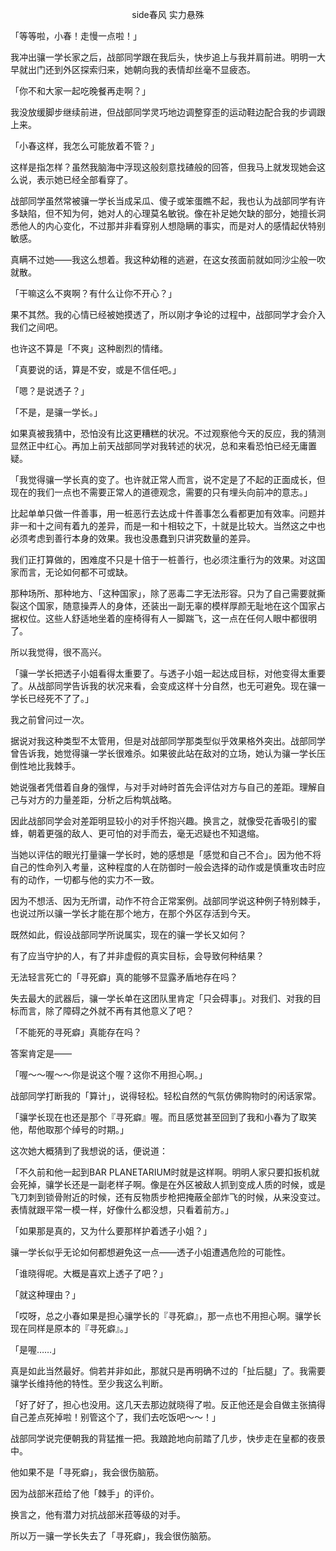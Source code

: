 <p align="center">side春风 实力悬殊</p>

「等等啦，小春！走慢一点啦！」

我冲出骧一学长家之后，战部同学跟在我后头，快步追上与我并肩前进。明明一大早就出门还到外区探索归来，她朝向我的表情却丝毫不显疲态。

「你不和大家一起吃晚餐再走啊？」

我没放缓脚步继续前进，但战部同学灵巧地边调整穿歪的运动鞋边配合我的步调跟上来。

「小春这样，我怎么可能放着不管？」

这样是指怎样？虽然我脑海中浮现这般刻意找碴般的回答，但我马上就发现她会这么说，表示她已经全部看穿了。

战部同学虽然常被骧一学长当成呆瓜、傻子或笨蛋瞧不起，我也认为战部同学有许多缺陷，但不知为何，她对人的心理莫名敏锐。像在补足她欠缺的部分，她擅长洞悉他人的内心变化，不过那并非看穿别人想隐瞒的事实，而是对人的感情起伏特别敏感。

真瞒不过她——我这么想着。我这种幼稚的逃避，在这女孩面前就如同沙尘般一吹就散。

「干嘛这么不爽啊？有什么让你不开心？」

果不其然。我的心情已经被她摸透了，所以刚才争论的过程中，战部同学才会介入我们之间吧。

也许这不算是「不爽」这种剧烈的情绪。

「真要说的话，算是不安，或是不信任吧。」

「嗯？是说透子？」

「不是，是骧一学长。」

如果真被我猜中，恐怕没有比这更糟糕的状况。不过观察他今天的反应，我的猜测显然正中红心。再加上前天战部同学对我转述的状况，总和来看恐怕已经无庸置疑。

「我觉得骧一学长真的变了。也许就正常人而言，说不定是了不起的正面成长，但现在的我们一点也不需要正常人的道德观念，需要的只有埋头向前冲的意志。」

比起单单只做一件善事，用一桩恶行去达成十件善事怎么看都更加有效率。问题并非一和十之间有着九的差异，而是一和十相较之下，十就是比较大。当然这之中也必须考虑到善行本身的效果。我也没愚蠢到只讲究数量的差异。

我们正打算做的，困难度不只是十倍于一桩善行，也必须注重行为的效果。对这国家而言，无论如何都不可或缺。

那种场所、那种地方、「这种国家」，除了恶毒二字无法形容。只为了自己需要就撕裂这个国家，随意操弄人的身体，还装出一副无辜的模样厚颜无耻地在这个国家占据权位。这些人舒适地坐着的座椅得有人一脚踹飞，这一点在任何人眼中都很明了。

所以我觉得，很不高兴。

「骧一学长把透子小姐看得太重要了。与透子小姐一起达成目标，对他变得太重要了。从战部同学告诉我的状况来看，会变成这样十分自然，也无可避免。现在骧一学长已经死不了了。」

我之前曾问过一次。

据说对我这种类型不太管用，但是对战部同学那类型似乎效果格外突出。战部同学曾告诉我，她觉得骧一学长很难杀。如果彼此站在敌对的立场，她认为骧一学长压倒性地比我棘手。

她说强者凭借着自身的强悍，与对手对峙时首先会评估对方与自己的差距。理解自己与对方的力量差距，分析之后构筑战略。

因此战部同学会对差距明显较小的对手怀抱兴趣。换言之，就像受花香吸引的蜜蜂，朝着更强的敌人、更可怕的对手而去，毫无迟疑也不知退缩。

当她以评估的眼光打量骧一学长时，她的感想是「感觉和自己不合」。因为他不将自己的性命列入考量，这种程度的人在防御时一般会选择的动作或是慎重攻击时应有的动作，一切都与他的实力不一致。

因为不想活、因为无所谓，动作不符合正常案例。战部同学说这种例子特别棘手，也说过所以骧一学长才能在那个地方，在那个外区存活到今天。

既然如此，假设战部同学所说属实，现在的骧一学长又如何？

有了应当守护的人，有了并非虚假的真实目标，会导致何种结果？

无法轻言死亡的「寻死癖」真的能够不显露矛盾地存在吗？

失去最大的武器后，骧一学长单在这团队里肯定「只会碍事」。对我们、对我的目标而言，除了障碍之外就不再有其他意义了吧？

「不能死的寻死癖」真能存在吗？

答案肯定是——

「喔～～喔～～你是说这个喔？这你不用担心啊。」

战部同学打断我的「算计」，说得轻松。轻松自然的气氛仿佛购物时的闲话家常。

「骧学长现在也还是那个『寻死癖』喔。而且感觉甚至回到了我和小春为了取笑他，帮他取那个绰号的时期。」

这次她大概猜到了我想说的话，便说道：

「不久前和他一起到BAR PLANETARIUM时就是这样啊。明明人家只要扣扳机就会死掉，骧学长还是一副老样子啊。像是在外区被敌人抓到变成人质的时候，或是飞刀刺到锁骨附近的时候，还有反物质步枪把掩蔽全部炸飞的时候，从来没变过。表情就跟平常一模一样，好像什么都没想，只看着前方。」

「如果那是真的，又为什么要那样护着透子小姐？」

骧一学长似乎无论如何都想避免这一点——透子小姐遭遇危险的可能性。

「谁晓得呢。大概是喜欢上透子了吧？」

「就这种理由？」

「哎呀，总之小春如果是担心骧学长的『寻死癖』，那一点也不用担心啊。骧学长现在同样是原本的『寻死癖』。」

「是喔……」

真是如此当然最好。倘若并非如此，那就只是再明确不过的「扯后腿」了。我需要骧学长维持他的特性。至少我这么判断。

「好了好了，担心也没用。这几天去那边就晓得了啦。反正他还是会自做主张搞得自己差点死掉啦！别管这个了，我们去吃饭吧～～！」

战部同学说完便朝我的背猛推一把。我踉跄地向前踏了几步，快步走在皇都的夜景中。

他如果不是「寻死癖」，我会很伤脑筋。

因为战部米菈给了他「棘手」的评价。

换言之，他有潜力对抗战部米菈等级的对手。

所以万一骧一学长失去了「寻死癖」，我会很伤脑筋。


